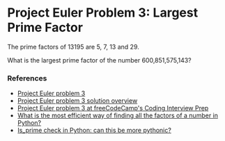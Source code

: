 <h1>Project Euler Problem 3: Largest Prime Factor</h1>

<p>The prime factors of 13195 are 5, 7, 13 and 29.</p>

<p>What is the largest prime factor of the number 600,851,575,143?</p>

<h3>References</h3>

<ul>
  <li><a href="https://projecteuler.net/problem=3">
    Project Euler problem 3
  </a></li>

  <li><a href="https://projecteuler.net/overview=003">
    Project Euler problem 3 solution overview
  </a></li>

  <li><a href="https://www.freecodecamp.org/learn/coding-interview-prep/project-euler/problem-3-largest-prime-factor">
    Project Euler problem 3 at freeCodeCamp's Coding Interview Prep
  </a></li>

  <li><a href="https://stackoverflow.com/q/6800193/1690799">
    What is the most efficient way of finding all the factors of a number in Python?
  </a></li>

  <li><a href="https://codereview.stackexchange.com/q/55691/30763">
    Is_prime check in Python: can this be more pythonic?
  </a></li>
</ul>
